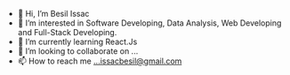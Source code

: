 - 👋 Hi, I’m Besil Issac
- 👀 I’m interested in Software Developing, Data Analysis, Web Developing and Full-Stack Developing.
- 🌱 I’m currently learning React.Js
- 💞️ I’m looking to collaborate on ...
- 📫 How to reach me ...issacbesil@gmail.com


<!---
issacbesil/issacbesil is a ✨ special ✨ repository because its `README.md` (this file) appears on your GitHub profile.
You can click the Preview link to take a look at your changes.
--->
